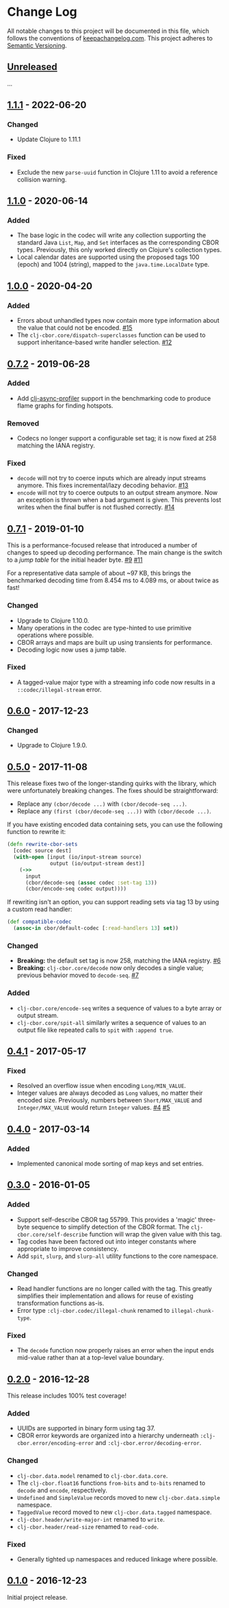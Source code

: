Change Log
==========

All notable changes to this project will be documented in this file, which
follows the conventions of [keepachangelog.com](http://keepachangelog.com/).
This project adheres to [Semantic Versioning](http://semver.org/).


## [Unreleased]

...


## [1.1.1] - 2022-06-20

### Changed
- Update Clojure to 1.11.1

### Fixed
- Exclude the new `parse-uuid` function in Clojure 1.11 to avoid a reference
  collision warning.


## [1.1.0] - 2020-06-14

### Added
- The base logic in the codec will write any collection supporting the standard
  Java `List`, `Map`, and `Set` interfaces as the corresponding CBOR types.
  Previously, this only worked directly on Clojure's collection types.
- Local calendar dates are supported using the proposed tags 100 (epoch) and
  1004 (string), mapped to the `java.time.LocalDate` type.


## [1.0.0] - 2020-04-20

### Added
- Errors about unhandled types now contain more type information about the
  value that could not be encoded.
  [#15](https://github.com/greglook/clj-cbor/pull/15)
- The `clj-cbor.core/dispatch-superclasses` function can be used to support
  inheritance-based write handler selection.
  [#12](https://github.com/greglook/clj-cbor/issues/12)


## [0.7.2] - 2019-06-28

### Added
- Add [clj-async-profiler](https://github.com/clojure-goes-fast/clj-async-profiler)
  support in the benchmarking code to produce flame graphs for finding hotspots.

### Removed
- Codecs no longer support a configurable set tag; it is now fixed at 258
  matching the IANA registry.

### Fixed
- `decode` will not try to coerce inputs which are already input streams
  anymore. This fixes incremental/lazy decoding behavior.
  [#13](https://github.com/greglook/clj-cbor/issues/13)
- `encode` will not try to coerce outputs to an output stream anymore. Now an
  exception is thrown when a bad argument is given. This prevents lost writes
  when the final buffer is not flushed correctly.
  [#14](https://github.com/greglook/clj-cbor/pull/14)


## [0.7.1] - 2019-01-10

This is a performance-focused release that introduced a number of changes to
speed up decoding performance. The main change is the switch to a _jump table_
for the initial header byte.
[#9](https://github.com/greglook/clj-cbor/issues/9)
[#11](https://github.com/greglook/clj-cbor/pull/11)

For a representative data sample of about ~97 KB, this brings the benchmarked
decoding time from 8.454 ms to 4.089 ms, or about twice as fast!

### Changed
- Upgrade to Clojure 1.10.0.
- Many operations in the codec are type-hinted to use primitive operations where
  possible.
- CBOR arrays and maps are built up using transients for performance.
- Decoding logic now uses a jump table.

### Fixed
- A tagged-value major type with a streaming info code now results in a
  `::codec/illegal-stream` error.


## [0.6.0] - 2017-12-23

### Changed
- Upgrade to Clojure 1.9.0.


## [0.5.0] - 2017-11-08

This release fixes two of the longer-standing quirks with the library, which
were unfortunately breaking changes. The fixes should be straightforward:

- Replace any `(cbor/decode ...)` with `(cbor/decode-seq ...)`.
- Replace any `(first (cbor/decode-seq ...))` with `(cbor/decode ...)`.

If you have existing encoded data containing sets, you can use the following
function to rewrite it:

```clojure
(defn rewrite-cbor-sets
  [codec source dest]
  (with-open [input (io/input-stream source)
              output (io/output-stream dest)]
    (->>
      input
      (cbor/decode-seq (assoc codec :set-tag 13))
      (cbor/encode-seq codec output))))
```

If rewriting isn't an option, you can support reading sets via tag 13 by
using a custom read handler:

```clojure
(def compatible-codec
  (assoc-in cbor/default-codec [:read-handlers 13] set))
```

### Changed
- **Breaking:** the default set tag is now 258, matching the IANA registry.
  [#6](//github.com/greglook/clj-cbor/issues/6)
- **Breaking:** `clj-cbor.core/decode` now only decodes a single value; previous
  behavior moved to `decode-seq`.
  [#7](//github.com/greglook/clj-cbor/issues/7)

### Added
- `clj-cbor.core/encode-seq` writes a sequence of values to a byte array or
  output stream.
- `clj-cbor.core/spit-all` similarly writes a sequence of values to an output
  file like repeated calls to `spit` with `:append true`.


## [0.4.1] - 2017-05-17

### Fixed
- Resolved an overflow issue when encoding `Long/MIN_VALUE`.
- Integer values are always decoded as `Long` values, no matter their encoded
  size. Previously, numbers between `Short/MAX_VALUE` and `Integer/MAX_VALUE`
  would return `Integer` values.
  [#4](https://github.com/greglook/clj-cbor/issues/4)
  [#5](https://github.com/greglook/clj-cbor/pull/5)


## [0.4.0] - 2017-03-14

### Added
- Implemented canonical mode sorting of map keys and set entries.


## [0.3.0] - 2016-01-05

### Added
- Support self-describe CBOR tag 55799. This provides a 'magic' three-byte
  sequence to simplify detection of the CBOR format. The
  `clj-cbor.core/self-describe` function will wrap the given value with this
  tag.
- Tag codes have been factored out into integer constants where appropriate to
  improve consistency.
- Add `spit`, `slurp`, and `slurp-all` utility functions to the core namespace.

### Changed
- Read handler functions are no longer called with the tag. This greatly
  simplifies their implementation and allows for reuse of existing
  transformation functions as-is.
- Error type `:clj-cbor.codec/illegal-chunk` renamed to `illegal-chunk-type`.

### Fixed
- The `decode` function now properly raises an error when the input ends
  mid-value rather than at a top-level value boundary.


## [0.2.0] - 2016-12-28

This release includes 100% test coverage!

### Added
- UUIDs are supported in binary form using tag 37.
- CBOR error keywords are organized into a hierarchy underneath
  `:clj-cbor.error/encoding-error` and `:clj-cbor.error/decoding-error`.

### Changed
- `clj-cbor.data.model` renamed to `clj-cbor.data.core`.
- The `clj-cbor.float16` functions `from-bits` and `to-bits` renamed to
  `decode` and `encode`, respectively.
- `Undefined` and `SimpleValue` records moved to new `clj-cbor.data.simple`
  namespace.
- `TaggedValue` record moved to new `clj-cbor.data.tagged` namespace.
- `clj-cbor.header/write-major-int` renamed to `write`.
- `clj-cbor.header/read-size` renamed to `read-code`.

### Fixed
- Generally tighted up namespaces and reduced linkage where possible.


## [0.1.0] - 2016-12-23

Initial project release.


[Unreleased]: https://github.com/greglook/clj-cbor/compare/1.1.1...HEAD
[1.1.1]: https://github.com/greglook/clj-cbor/compare/1.1.0...1.1.1
[1.1.0]: https://github.com/greglook/clj-cbor/compare/1.0.0...1.1.0
[1.0.0]: https://github.com/greglook/clj-cbor/compare/0.7.2...1.0.0
[0.7.2]: https://github.com/greglook/clj-cbor/compare/0.7.1...0.7.2
[0.7.1]: https://github.com/greglook/clj-cbor/compare/0.6.0...0.7.1
[0.6.0]: https://github.com/greglook/clj-cbor/compare/0.5.0...0.6.0
[0.5.0]: https://github.com/greglook/clj-cbor/compare/0.4.1...0.5.0
[0.4.1]: https://github.com/greglook/clj-cbor/compare/0.4.0...0.4.1
[0.4.0]: https://github.com/greglook/clj-cbor/compare/0.3.0...0.4.0
[0.3.0]: https://github.com/greglook/clj-cbor/compare/0.2.0...0.3.0
[0.2.0]: https://github.com/greglook/clj-cbor/compare/0.1.0...0.2.0
[0.1.0]: https://github.com/greglook/clj-cbor/tag/0.1.0
